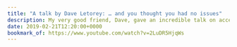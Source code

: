 ```yaml
---
title: "A talk by Dave Letorey: … and you thought you had no issues"
description: My very good friend, Dave, gave an incredible talk on accessibility at the recent Monki Gras conference in London. Worth every second of watching!
date: 2019-02-21T12:20:00+0000
bookmark_of: https://www.youtube.com/watch?v=2LuDR5HjqWs
---
```

